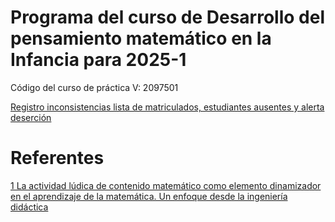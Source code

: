 # Programa del curso de Desarrollo del pensamiento matemático en la Infancia para 2025-1

Código del curso de práctica V: 2097501  

[Registro inconsistencias lista de matriculados, estudiantes ausentes y alerta deserción](https://forms.office.com/pages/responsepage.aspx?id=IefhmYRxjkmK_7KtTlPBwrBHE0JZMbBFiOK7H9OJU6JUN0xDT0dWUjRUV0dVNUdKQVVQSUZJUjgxMy4u&route=shorturl)

# Referentes

[1 La actividad lúdica de contenido matemático como elemento dinamizador en el aprendizaje de la matemática. Un enfoque desde la ingeniería didáctica](https://scholar.google.com/scholar_url?url=https://cdn3.f-cdn.com/files/download/58199201/La%2520actividad%2520l%25C3%25BAdica%2520de%2520contenido.pdf&hl=es&sa=X&d=17965571260541954262&ei=d15_Z__HItney9YPp_6S-Ac&scisig=AFWwaea5zVYR8ELdcM6pyU758A6P&oi=scholaralrt&hist=mBgpnswAAAAJ:5588076120916488386:AFWwaeYnHFzRKD3NRXcDT4ejTAq2&html=&pos=1&folt=rel&fols=) 
